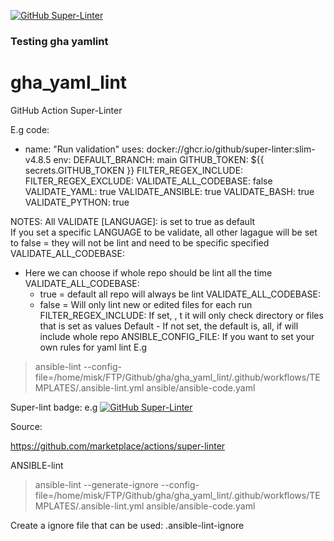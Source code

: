 [![GitHub Super-Linter](https://github.com/Misk77/gha_yaml_lint/actions/workflows/syntax-check.yml/badge.svg)](https://github.com/marketplace/actions/super-linter)

### Testing gha yamlint
# gha_yaml_lint


GitHub Action Super-Linter



E.g code:
- name: "Run validation"
        uses: docker://ghcr.io/github/super-linter:slim-v4.8.5
        env:
          DEFAULT_BRANCH: main
          GITHUB_TOKEN: ${{ secrets.GITHUB_TOKEN }}
          FILTER_REGEX_INCLUDE:
          FILTER_REGEX_EXCLUDE:
          VALIDATE_ALL_CODEBASE: false
          VALIDATE_YAML: true
          VALIDATE_ANSIBLE: true
          VALIDATE_BASH: true
          VALIDATE_PYTHON: true



NOTES:
All VALIDATE [LANGUAGE]: is set to true as default  
If you set a specific LANGUAGE to be validate, all other lagague will be set to false = they will not be lint and need to be specific specified  
VALIDATE_ALL_CODEBASE:  
- Here we can choose if whole repo should be lint all the time
VALIDATE_ALL_CODEBASE:
  -  true  = default all repo will always be lint
VALIDATE_ALL_CODEBASE:
  - false = Will only lint new or edited files for each run
FILTER_REGEX_INCLUDE:
If set, , t it will only check directory or files that is set as values
Default - If not set, the default is, all,  if will include whole repo
ANSIBLE_CONFIG_FILE:
If you want to set your own rules for yaml lint
E.g
> ansible-lint  --config-file=/home/misk/FTP/Github/gha/gha_yaml_lint/.github/workflows/TEMPLATES/.ansible-lint.yml  ansible/ansible-code.yaml


Super-lint badge:
e.g
[![GitHub Super-Linter](https://github.com/Misk77/gha_yaml_lint/actions/workflows/syntax-check.yml/badge.svg)](https://github.com/marketplace/actions/super-linter)



Source:

https://github.com/marketplace/actions/super-linter


ANSIBLE-lint


> ansible-lint --generate-ignore  --config-file=/home/misk/FTP/Github/gha/gha_yaml_lint/.github/workflows/TEMPLATES/.ansible-lint.yml  ansible/ansible-code.yaml

Create a ignore file that can be used:  .ansible-lint-ignore
